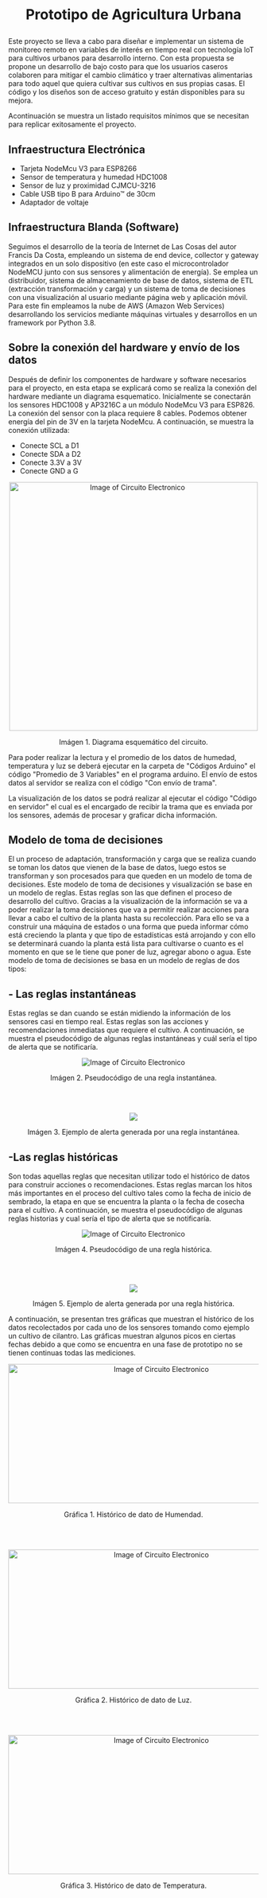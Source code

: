  # <p align ="center" > Prototipo de Agricultura Urbana </p>

Este proyecto se lleva a cabo para diseñar e implementar un sistema de monitoreo remoto en variables de interés en tiempo real con tecnología loT para cultivos urbanos para desarrollo interno. Con esta propuesta se propone un desarrollo de bajo costo para que los usuarios caseros colaboren para mitigar el cambio climático y traer alternativas alimentarias para todo aquel que quiera cultivar sus cultivos en sus propias casas. El código y los diseños son de acceso gratuito y están disponibles para su mejora.

Acontinuación se muestra un listado requisitos mínimos que se necesitan para replicar exitosamente el proyecto.


## Infraestructura Electrónica

- Tarjeta NodeMcu V3 para ESP8266
- Sensor de temperatura y humedad HDC1008
- Sensor de luz y proximidad CJMCU-3216
- Cable USB tipo B para Arduino™ de 30cm
- Adaptador de voltaje

## Infraestructura Blanda (Software)

Seguimos el desarrollo de la teoría de Internet de Las Cosas del autor Francis Da Costa, empleando un sistema de end device, collector y gateway integrados en un solo dispositivo (en este caso el microcontrolador NodeMCU junto con sus sensores y alimentación de energía). Se emplea un distribuidor, sistema de almacenamiento de base de datos, sistema de ETL (extracción transformación y carga) y un sistema de toma de decisiones con una visualización al usuario mediante página web y aplicación móvil. Para este fin empleamos la nube de AWS (Amazon Web Services) desarrollando los servicios mediante máquinas virtuales y desarrollos en un framework por Python 3.8.

## Sobre la conexión del hardware y envío de los datos

Después de definir los componentes de hardware y software necesarios para el proyecto, en esta etapa se explicará como se realiza la conexión del hardware mediante un diagrama esquematico. Inicialmente se conectarán los sensores HDC1008  y AP3216C a un módulo NodeMcu V3 para ESP826. La conexión del sensor con la placa requiere 8 cables. Podemos obtener energía del pin de 3V en la tarjeta NodeMcu. A continuación, se muestra la conexión utilizada:
- Conecte SCL a D1 
- Conecte SDA a D2 
- Conecte 3.3V a 3V 
- Conecte GND a G

<p align ="center" > <img src="https://github.com/kimberlyR31/Towards-the-development-of-homemade-urban-agriculture-products-using-the-internet-of-things/blob/main/Im%C3%A1genes/Diagrama%20esquematico%20del%20circuito.png" width="500" height="500" title="Image of Circuito Electronico"> </p>
<p align ="center" > Imágen 1. Diagrama esquemático del circuito. </p>

Para poder realizar la lectura y el promedio de los datos de humedad, temperatura y luz se deberá ejecutar en la carpeta de "Códigos Arduino" el código "Promedio de 3 Variables" en el programa arduino. El envío de estos datos al servidor se realiza con el código "Con envío de trama".

La visualización de los datos se podrá realizar al ejecutar el código "Código en servidor" el cual es el encargado de recibir la trama que es enviada por los sensores, además de procesar y graficar dicha información.

## Modelo de toma de decisiones

El un proceso de adaptación, transformación y carga que se realiza cuando se toman los datos que vienen de la base de datos, luego estos se transforman y son procesados para que queden en un modelo de toma de decisiones. Este modelo de toma de decisiones y visualización se base en un modelo de reglas. Estas reglas son las que definen el proceso de desarrollo del cultivo.
Gracias a la visualización de la información se va a poder realizar la toma decisiones que va a permitir realizar acciones para llevar a cabo el cultivo de la planta hasta su recolección. Para ello se va a construir una máquina de estados o una forma que pueda informar cómo está creciendo la planta y que tipo de estadísticas está arrojando y con ello se determinará cuando la planta está lista para cultivarse o cuanto es el momento en que se le tiene que poner de luz, agregar abono o agua. 
Este modelo de toma de decisiones se basa en un modelo de reglas de dos tipos:

## - Las reglas instantáneas 

 Estas reglas se dan cuando se están midiendo la información de los sensores casi en tiempo real. Estas reglas son las acciones y recomendaciones inmediatas que requiere el cultivo. A continuación, se muestra el pseudocódigo de algunas reglas instantáneas y cuál sería el tipo de alerta que se notificaría.
<br/>

 <p align ="center" > <img src="https://github.com/kimberlyR31/Towards-the-development-of-homemade-urban-agriculture-products-using-the-internet-of-things/blob/main/Im%C3%A1genes/Pseudoc%C3%B3digo%20de%20una%20regla%20instant%C3%A1nea.jpeg" title="Image of Circuito Electronico"> </p>
<p align ="center" > Imágen 2. Pseudocódigo de una regla instantánea. </p>
<br/>
<br/>

<p align ="center" > <img src="https://github.com/kimberlyR31/Towards-the-development-of-homemade-urban-agriculture-products-using-the-internet-of-things/blob/main/Im%C3%A1genes/Ejemplo%20de%20alerta%20generada%20por%20una%20regla%20instant%C3%A1nea.jpeg"> </p>
<p align ="center" > Imágen 3.  Ejemplo de alerta generada por una regla instantánea. </p>


## -Las reglas históricas 

Son todas aquellas reglas que necesitan utilizar todo el histórico de datos para construir acciones o recomendaciones. Estas reglas marcan los hitos más importantes en el proceso del cultivo tales como la fecha de inicio de sembrado, la etapa en que se encuentra la planta o la fecha de cosecha para el cultivo. A continuación, se muestra el pseudocódigo de algunas reglas historias y cual sería el tipo de alerta que se notificaría.
<br/>

<p align ="center" > <img src="https://github.com/kimberlyR31/Towards-the-development-of-homemade-urban-agriculture-products-using-the-internet-of-things/blob/main/Im%C3%A1genes/Pseudoc%C3%B3digo%20de%20una%20regla%20hist%C3%B3rica.jpeg" title="Image of Circuito Electronico"> </p>
<p align ="center" > Imágen 4. Pseudocódigo de una regla histórica. </p>
<br/>
<br/>

<p align ="center" > <img src="https://github.com/kimberlyR31/Towards-the-development-of-homemade-urban-agriculture-products-using-the-internet-of-things/blob/main/Im%C3%A1genes/Ejemplo%20de%20alerta%20generada%20por%20una%20regla%20hist%C3%B3rica.jpeg"> </p>
<p align ="center" > Imágen 5.  Ejemplo de alerta generada por una regla histórica. </p>


A continuación, se presentan tres gráficas que muestran el histórico de los datos recolectados por cada uno de los sensores tomando como ejemplo un cultivo de cilantro. Las gráficas muestran algunos picos en ciertas fechas debido a que como se encuentra en una fase de prototipo no se tienen continuas todas las mediciones. 

<p align ="center" > <img src="https://github.com/kimberlyR31/Towards-the-development-of-homemade-urban-agriculture-products-using-the-internet-of-things/blob/main/Im%C3%A1genes/Historico%20de%20datos%20de%20Humedad.jpeg" width="600" height="280" title="Image of Circuito Electronico"> </p>
<p align ="center" > Gráfica 1. Histórico de dato de Humendad. </p>
<br/>
<br/>

<p align ="center" > <img src="https://github.com/kimberlyR31/Towards-the-development-of-homemade-urban-agriculture-products-using-the-internet-of-things/blob/main/Im%C3%A1genes/Historico%20de%20datos%20de%20Luz.jpeg" width="600" height="280" title="Image of Circuito Electronico"> </p>
<p align ="center" > Gráfica 2. Histórico de dato de Luz. </p>
<br/>
<br/>

<p align ="center" > <img src="https://github.com/kimberlyR31/Towards-the-development-of-homemade-urban-agriculture-products-using-the-internet-of-things/blob/main/Im%C3%A1genes/Historico%20de%20datos%20de%20Temperatura.jpeg" width="600" height="280" title="Image of Circuito Electronico"> </p>
<p align ="center" > Gráfica 3. Histórico de dato de Temperatura. </p>




